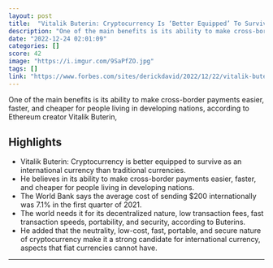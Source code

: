 ```yaml
---
layout: post
title:  "Vitalik Buterin: Cryptocurrency Is ‘Better Equipped’ To Survive As An International Currency"
description: "One of the main benefits is its ability to make cross-border payments easier, faster, and cheaper for people living in developing nations, according to Ethereum creator Vitalik Buterin,"
date: "2022-12-24 02:01:09"
categories: []
score: 42
image: "https://i.imgur.com/9SaPfZO.jpg"
tags: []
link: "https://www.forbes.com/sites/derickdavid/2022/12/22/vitalik-buterin-cryptocurrency-is-better-equipped-to-survive-as-an-international-currency/?sh=5bcca2d8f6d0"
---
```


One of the main benefits is its ability to make cross-border payments easier, faster, and cheaper for people living in developing nations, according to Ethereum creator Vitalik Buterin,

## Highlights

- Vitalik Buterin: Cryptocurrency is better equipped to survive as an international currency than traditional currencies.
- He believes in its ability to make cross-border payments easier, faster, and cheaper for people living in developing nations.
- The World Bank says the average cost of sending $200 internationally was 7.1% in the first quarter of 2021.
- The world needs it for its decentralized nature, low transaction fees, fast transaction speeds, portability, and security, according to Buterins.
- He added that the neutrality, low-cost, fast, portable, and secure nature of cryptocurrency make it a strong candidate for international currency, aspects that fiat currencies cannot have.

---
